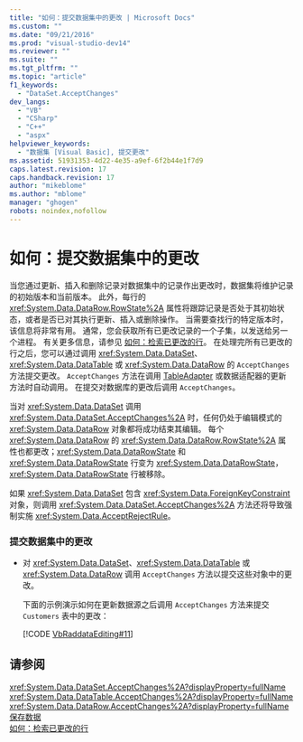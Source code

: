 ```yaml
---
title: "如何：提交数据集中的更改 | Microsoft Docs"
ms.custom: ""
ms.date: "09/21/2016"
ms.prod: "visual-studio-dev14"
ms.reviewer: ""
ms.suite: ""
ms.tgt_pltfrm: ""
ms.topic: "article"
f1_keywords: 
  - "DataSet.AcceptChanges"
dev_langs: 
  - "VB"
  - "CSharp"
  - "C++"
  - "aspx"
helpviewer_keywords: 
  - "数据集 [Visual Basic], 提交更改"
ms.assetid: 51931353-4d22-4e35-a9ef-6f2b44e1f7d9
caps.latest.revision: 17
caps.handback.revision: 17
author: "mikeblome"
ms.author: "mblome"
manager: "ghogen"
robots: noindex,nofollow
---
```

# 如何：提交数据集中的更改
当您通过更新、插入和删除记录对数据集中的记录作出更改时，数据集将维护记录的初始版本和当前版本。  此外，每行的 <xref:System.Data.DataRow.RowState%2A> 属性将跟踪记录是否处于其初始状态，或者是否已对其执行更新、插入或删除操作。  当需要查找行的特定版本时，该信息将非常有用。  通常，您会获取所有已更改记录的一个子集，以发送给另一个进程。  有关更多信息，请参见 [如何：检索已更改的行](../Topic/How%20to:%20Retrieve%20Changed%20Rows.md)。  在处理完所有已更改的行之后，您可以通过调用 <xref:System.Data.DataSet>、<xref:System.Data.DataTable> 或 <xref:System.Data.DataRow> 的 `AcceptChanges` 方法提交更改。  `AcceptChanges` 方法在调用 [TableAdapter](../data-tools/tableadapter-overview.md) 或数据适配器的更新方法时自动调用。  在提交对数据库的更改后调用 `AcceptChanges`。  
  
 当对 <xref:System.Data.DataSet> 调用 <xref:System.Data.DataSet.AcceptChanges%2A> 时，任何仍处于编辑模式的 <xref:System.Data.DataRow> 对象都将成功结束其编辑。  每个 <xref:System.Data.DataRow> 的 <xref:System.Data.DataRow.RowState%2A> 属性也都更改；<xref:System.Data.DataRowState> 和 <xref:System.Data.DataRowState> 行变为 <xref:System.Data.DataRowState>，<xref:System.Data.DataRowState> 行被移除。  
  
 如果 <xref:System.Data.DataSet> 包含 <xref:System.Data.ForeignKeyConstraint> 对象，则调用 <xref:System.Data.DataSet.AcceptChanges%2A> 方法还将导致强制实施 <xref:System.Data.AcceptRejectRule>。  
  
### 提交数据集中的更改  
  
-   对 <xref:System.Data.DataSet>、<xref:System.Data.DataTable> 或 <xref:System.Data.DataRow> 调用 `AcceptChanges` 方法以提交这些对象中的更改。  
  
     下面的示例演示如何在更新数据源之后调用 `AcceptChanges` 方法来提交 `Customers` 表中的更改：  
  
     [!CODE [VbRaddataEditing#11](../CodeSnippet/VS_Snippets_VBCSharp/VbRaddataEditing#11)]  
  
## 请参阅  
 <xref:System.Data.DataSet.AcceptChanges%2A?displayProperty=fullName>   
 <xref:System.Data.DataTable.AcceptChanges%2A?displayProperty=fullName>   
 <xref:System.Data.DataRow.AcceptChanges%2A?displayProperty=fullName>   
 [保存数据](../data-tools/saving-data.md)   
 [如何：检索已更改的行](../Topic/How%20to:%20Retrieve%20Changed%20Rows.md)